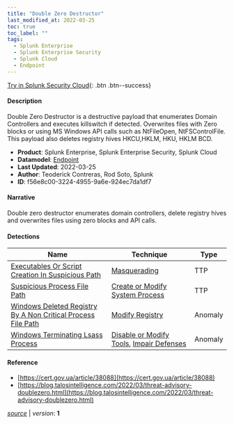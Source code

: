 ```yaml
---
title: "Double Zero Destructor"
last_modified_at: 2022-03-25
toc: true
toc_label: ""
tags:
  - Splunk Enterprise
  - Splunk Enterprise Security
  - Splunk Cloud
  - Endpoint
---
```


[Try in Splunk Security Cloud](https://www.splunk.com/en_us/cyber-security.html){: .btn .btn--success}

#### Description

Double Zero Destructor is a destructive payload that enumerates Domain Controllers and executes killswitch if detected. Overwrites files with Zero blocks or using MS Windows API calls such as NtFileOpen, NtFSControlFile. This payload also deletes registry hives HKCU,HKLM, HKU, HKLM BCD.

- **Product**: Splunk Enterprise, Splunk Enterprise Security, Splunk Cloud
- **Datamodel**: [Endpoint](https://docs.splunk.com/Documentation/CIM/latest/User/Endpoint)
- **Last Updated**: 2022-03-25
- **Author**: Teoderick Contreras, Rod Soto, Splunk
- **ID**: f56e8c00-3224-4955-9a6e-924ec7da1df7

#### Narrative

Double zero destructor enumerates domain controllers, delete registry hives and overwrites files using zero blocks and API calls.

#### Detections

| Name        | Technique   | Type         |
| ----------- | ----------- |--------------|
| [Executables Or Script Creation In Suspicious Path](/endpoint/executables_or_script_creation_in_suspicious_path/) | [Masquerading](/tags/#masquerading) | TTP |
| [Suspicious Process File Path](/endpoint/suspicious_process_file_path/) | [Create or Modify System Process](/tags/#create-or-modify-system-process) | TTP |
| [Windows Deleted Registry By A Non Critical Process File Path](/endpoint/windows_deleted_registry_by_a_non_critical_process_file_path/) | [Modify Registry](/tags/#modify-registry) | Anomaly |
| [Windows Terminating Lsass Process](/endpoint/windows_terminating_lsass_process/) | [Disable or Modify Tools](/tags/#disable-or-modify-tools), [Impair Defenses](/tags/#impair-defenses) | Anomaly |

#### Reference

* [https://cert.gov.ua/article/38088](https://cert.gov.ua/article/38088)
* [https://blog.talosintelligence.com/2022/03/threat-advisory-doublezero.html](https://blog.talosintelligence.com/2022/03/threat-advisory-doublezero.html)



[*source*](https://github.com/splunk/security_content/tree/develop/stories/double_zero_destructor.yml) \| *version*: **1**